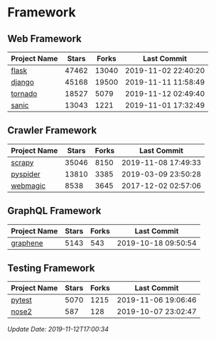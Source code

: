 # Framework

## Web Framework

| Project Name | Stars | Forks | Last Commit |
| ------------ | ----- | ----- | ----------- |
| [flask](https://github.com/pallets/flask) | 47462 | 13040 | 2019-11-02 22:40:20 |
| [django](https://github.com/django/django) | 45168 | 19500 | 2019-11-11 11:58:49 |
| [tornado](https://github.com/tornadoweb/tornado) | 18527 | 5079 | 2019-11-12 02:49:40 |
| [sanic](https://github.com/huge-success/sanic) | 13043 | 1221 | 2019-11-01 17:32:49 |

## Crawler Framework

| Project Name | Stars | Forks | Last Commit |
| ------------ | ----- | ----- | ----------- |
| [scrapy](https://github.com/scrapy/scrapy) | 35046 | 8150 | 2019-11-08 17:49:33 |
| [pyspider](https://github.com/binux/pyspider) | 13810 | 3385 | 2019-03-09 23:50:28 |
| [webmagic](https://github.com/code4craft/webmagic) | 8538 | 3645 | 2017-12-02 02:57:06 |

## GraphQL Framework

| Project Name | Stars | Forks | Last Commit |
| ------------ | ----- | ----- | ----------- |
| [graphene](https://github.com/graphql-python/graphene) | 5143 | 543 | 2019-10-18 09:50:54 |

## Testing Framework

| Project Name | Stars | Forks | Last Commit |
| ------------ | ----- | ----- | ----------- |
| [pytest](https://github.com/pytest-dev/pytest) | 5070 | 1215 | 2019-11-06 19:06:46 |
| [nose2](https://github.com/nose-devs/nose2) | 587 | 128 | 2019-10-07 23:02:47 |

*Update Date: 2019-11-12T17:00:34*